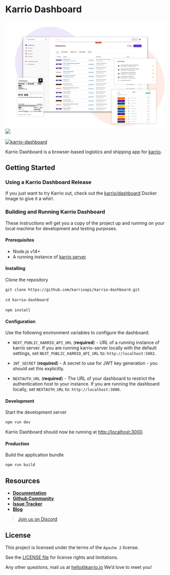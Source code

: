 # Karrio Dashboard

![Karrio Dashboard](screenshots/dashboard.png)
<img referrerpolicy="no-referrer-when-downgrade" src="https://static.scarf.sh/a.png?x-pxid=b8c7c533-f1eb-4615-b966-79a90307e6b4" />

[![karrio-dashboard](https://github.com/karrioapi/karrio-dashboard/actions/workflows/ci.yml/badge.svg)](https://github.com/karrioapi/karrio-dashboard/actions/workflows/ci.yml)

Karrio Dashboard is a browser-based logistics and shipping app for [karrio](https://github.com/karrioapi/karrio).

## Getting Started

### Using a Karrio Dashboard Release

If you just want to try Karrio out, check out the [karrio/dashboard](https://hub.docker.com/repository/docker/karrio/dashboard) Docker Image to give it a whirl.

### Building and Running Karrio Dashboard

These instructions will get you a copy of the project up and running on your local machine for development and testing purposes.

#### Prerequisites

- Node.js v14+
- A running instance of [karrio server](https://github.com/karrioapi/karrio).

#### Installing

Clone the repository

```terminal
git clone https://github.com/karrioapi/karrio-dashboard.git

cd karrio-dashboard

npm install
```

#### Configuration

Use the following environment variables to configure the dashboard:

- `NEXT_PUBLIC_KARRIO_API_URL` (**required**) - URL of a running instance of karrio server. If you are running karrio-server locally with the default settings, set `NEXT_PUBLIC_KARRIO_API_URL` to: `http://localhost:5002`.

- `JWT_SECRET` (**required**) - A secret to use for JWT key generation - you should set this explicitly.

- `NEXTAUTH_URL` (**required**) - The URL of your dashboard to restrict the authentication host to your instance. If you are running the dashboard locally, set `NEXTAUTH_URL` to: `http://localhost:3000`.


#### Development

Start the development server

```bash
npm run dev
```

Karrio Dashboard should now be running at [http://localhost:3000](http://localhost:3000).

#### Production

Build the application bundle

```bash
npm run build
```

## Resources

- [**Documentation**](https://docs.karrio.io)
- [**Github Community**](https://github.com/karrioapi/karrio/discussions)
- [**Issue Tracker**](https://github.com/karrioapi/karrio-dashboard/issues)
- [**Blog**](https://docs.karrio.io/blog)

> [Join us on Discord](https://discord.gg/gS88uE7sEx)

## License

This project is licensed under the terms of the `Apache 2` license.

See the [LICENSE file](/LICENSE) for license rights and limitations.

Any other questions, mail us at hello@karrio.io We’d love to meet you!
